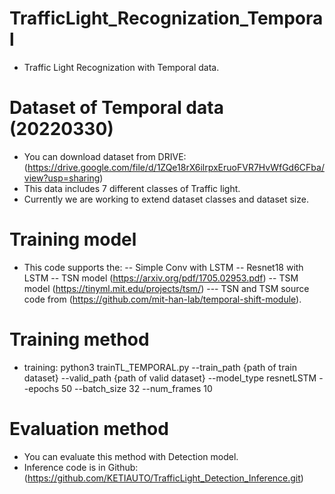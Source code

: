 # TrafficLight_Recognization_Temporal
- Traffic Light Recognization with Temporal data.

# Dataset of Temporal data (20220330)
- You can download dataset from DRIVE: (https://drive.google.com/file/d/1ZQe18rX6ilrpxEruoFVR7HvWfGd6CFba/view?usp=sharing)
- This data includes 7 different classes of Traffic light.
- Currently we are working to extend dataset classes and dataset size.

# Training model
- This code supports the:
-- Simple Conv with LSTM 
-- Resnet18 with LSTM
-- TSN model (https://arxiv.org/pdf/1705.02953.pdf) 
-- TSM model (https://tinyml.mit.edu/projects/tsm/)
--- TSN and TSM source code from (https://github.com/mit-han-lab/temporal-shift-module).
# Training method
- training:
python3 trainTL_TEMPORAL.py --train_path {path of train dataset} --valid_path {path of valid dataset} --model_type resnetLSTM
--epochs 50 --batch_size 32 --num_frames 10

# Evaluation method
- You can evaluate this method with Detection model.
- Inference code is in Github: (https://github.com/KETIAUTO/TrafficLight_Detection_Inference.git)

